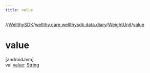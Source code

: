 ```yaml
---
title: value
---
```

//[WellthySDK](../../../index.html)/[wellthy.care.wellthysdk.data.diary](../index.html)/[WeightUnit](index.html)/[value](value.html)



# value



[androidJvm]\
val [value](value.html): [String](https://kotlinlang.org/api/latest/jvm/stdlib/kotlin/-string/index.html)




